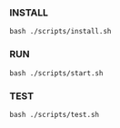 ### INSTALL

`bash ./scripts/install.sh`


### RUN

`bash ./scripts/start.sh`

### TEST

`bash ./scripts/test.sh`

